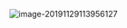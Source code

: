 ![image-20191129113956127](C:\Users\jiahaixin\AppData\Roaming\Typora\typora-user-images\image-20191129113956127.png)